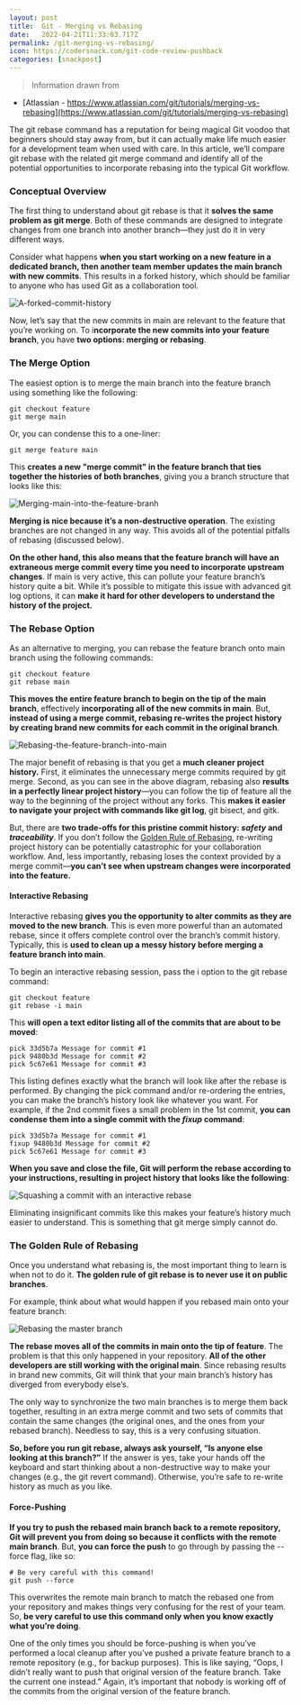 ```yaml
---
layout: post
title:  Git - Merging vs Rebasing
date:   2022-04-21T11:33:03.717Z
permalink: /git-merging-vs-rebasing/
icon: https://codersnack.com/git-code-review-pushback
categories: [snackpost]
---
```


> Information drawn from 
- [Atlassian - https://www.atlassian.com/git/tutorials/merging-vs-rebasing](https://www.atlassian.com/git/tutorials/merging-vs-rebasing)

The git rebase command has a reputation for being magical Git voodoo that beginners should stay away from, but it can actually make life much easier for a development team when used with care. In this article, we’ll compare git rebase with the related git merge command and identify all of the potential opportunities to incorporate rebasing into the typical Git workflow.


###  Conceptual Overview

The first thing to understand about git rebase is that it **solves the same problem as git merge**. Both of these commands are designed to integrate changes from one branch into another branch—they just do it in very different ways.

Consider what happens **when you start working on a new feature in a dedicated branch, then another team member updates the main branch with new commits**. This results in a forked history, which should be familiar to anyone who has used Git as a collaboration tool.

![A-forked-commit-history](https://codersnack.com/assets/images/git-A-forked-commit-history.svg)

Now, let’s say that the new commits in main are relevant to the feature that you’re working on. To i**ncorporate the new commits into your feature branch**, you have **two options: merging or rebasing**.


###  The Merge Option

The easiest option is to merge the main branch into the feature branch using something like the following:
```
git checkout feature
git merge main
```
Or, you can condense this to a one-liner:

```
git merge feature main
```

This **creates a new "merge commit" in the feature branch that ties together the histories of both branches**, giving you a branch structure that looks like this:

![Merging-main-into-the-feature-branh](https://codersnack.com/assets/images/git-Merging-main-into-the-feature-branh.svg)


**Merging is nice because it’s a non-destructive operation**. The existing branches are not changed in any way. This avoids all of the potential pitfalls of rebasing (discussed below).

**On the other hand, this also means that the feature branch will have an extraneous merge commit every time you need to incorporate upstream changes**. If main is very active, this can pollute your feature branch’s history quite a bit. While it’s possible to mitigate this issue with advanced git log options, it can **make it hard for other developers to understand the history of the project.**

###  The Rebase Option

As an alternative to merging, you can rebase the feature branch onto main branch using the following commands:

```
git checkout feature
git rebase main
```

**This moves the entire feature branch to begin on the tip of the main branch**, effectively **incorporating all of the new commits in main**. But, **instead of using a merge commit, rebasing re-writes the project history by creating brand new commits for each commit in the original branch**.

![Rebasing-the-feature-branch-into-main](https://codersnack.com/assets/images/git-Rebasing-the-feature-branch-into-main.svg)


The major benefit of rebasing is that you get a **much cleaner project history.** First, it eliminates the unnecessary merge commits required by git merge. Second, as you can see in the above diagram, rebasing also **results in a perfectly linear project history**—you can follow the tip of feature all the way to the beginning of the project without any forks. This **makes it easier to navigate your project with commands like git log**, git bisect, and gitk.

But, there are **two trade-offs for this pristine commit history: *safety* and *traceability***. If you don’t follow the [Golden Rule of Rebasing](https://www.atlassian.com/git/tutorials/merging-vs-rebasing#the-golden-rule-of-rebasing), re-writing project history can be potentially catastrophic for your collaboration workflow. And, less importantly, rebasing loses the context provided by a merge commit—**you can’t see when upstream changes were incorporated into the feature.**


####  Interactive Rebasing

Interactive rebasing **gives you the opportunity to alter commits as they are moved to the new branch**. This is even more powerful than an automated rebase, since it offers complete control over the branch’s commit history. Typically, this is **used to clean up a messy history before merging a feature branch into main**.

To begin an interactive rebasing session, pass the i option to the git rebase command:

```
git checkout feature
git rebase -i main
```
This **will open a text editor listing all of the commits that are about to be moved**:

```
pick 33d5b7a Message for commit #1
pick 9480b3d Message for commit #2
pick 5c67e61 Message for commit #3
```
This listing defines exactly what the branch will look like after the rebase is performed. By changing the pick command and/or re-ordering the entries, you can make the branch’s history look like whatever you want. For example, if the 2nd commit fixes a small problem in the 1st commit, **you can condense them into a single commit with the *fixup* command**:

```
pick 33d5b7a Message for commit #1
fixup 9480b3d Message for commit #2
pick 5c67e61 Message for commit #3
```
**When you save and close the file, Git will perform the rebase according to your instructions, resulting in project history that looks like the following**:


![Squashing a commit with an interactive rebase](git-Squashing-a-commit-with-an-interactive-rebase.svg)

Eliminating insignificant commits like this makes your feature’s history much easier to understand. This is something that git merge simply cannot do.


###  The Golden Rule of Rebasing

Once you understand what rebasing is, the most important thing to learn is when not to do it. **The golden rule of git rebase is to never use it on public branches**.

For example, think about what would happen if you rebased main onto your feature branch:

![Rebasing the master branch](https://codersnack.com/assets/images/git-Rebasing-the-main-branch.svg)

**The rebase moves all of the commits in main onto the tip of feature**. The problem is that this only happened in your repository. **All of the other developers are still working with the original main**. Since rebasing results in brand new commits, Git will think that your main branch’s history has diverged from everybody else’s.

The only way to synchronize the two main branches is to merge them back together, resulting in an extra merge commit and two sets of commits that contain the same changes (the original ones, and the ones from your rebased branch). Needless to say, this is a very confusing situation.

**So, before you run git rebase, always ask yourself, “Is anyone else looking at this branch?”** If the answer is yes, take your hands off the keyboard and start thinking about a non-destructive way to make your changes (e.g., the git revert command). Otherwise, you’re safe to re-write history as much as you like.


####  Force-Pushing

**If you try to push the rebased main branch back to a remote repository, Git will prevent you from doing so because it conflicts with the remote main branch**. But, **you can force the push** to go through by passing the --force flag, like so:

```
# Be very careful with this command! 
git push --force
```
This overwrites the remote main branch to match the rebased one from your repository and makes things very confusing for the rest of your team. So, **be very careful to use this command only when you know exactly what you’re doing**.

One of the only times you should be force-pushing is when you’ve performed a local cleanup after you’ve pushed a private feature branch to a remote repository (e.g., for backup purposes). This is like saying, “Oops, I didn’t really want to push that original version of the feature branch. Take the current one instead.” Again, it’s important that nobody is working off of the commits from the original version of the feature branch.


